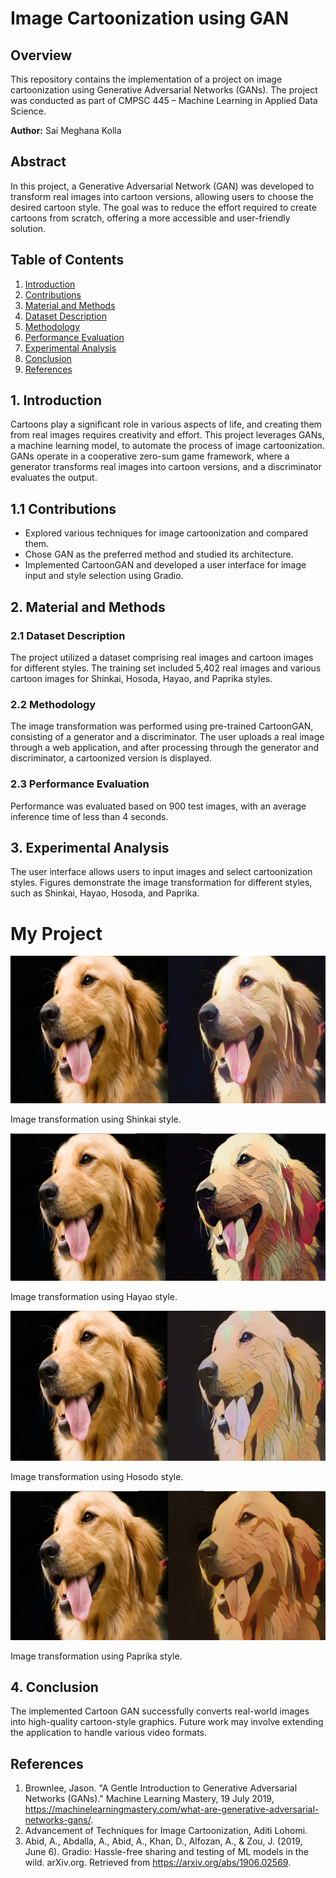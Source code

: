 # Image Cartoonization using GAN

## Overview

This repository contains the implementation of a project on image cartoonization using Generative Adversarial Networks (GANs). The project was conducted as part of CMPSC 445 – Machine Learning in Applied Data Science.

**Author:** Sai Meghana Kolla

## Abstract

In this project, a Generative Adversarial Network (GAN) was developed to transform real images into cartoon versions, allowing users to choose the desired cartoon style. The goal was to reduce the effort required to create cartoons from scratch, offering a more accessible and user-friendly solution.

## Table of Contents

1. [Introduction](#1-introduction)
2. [Contributions](#11-contributions)
3. [Material and Methods](#2-material-and-methods)
4. [Dataset Description](#21-dataset-description)
5. [Methodology](#22-methodology)
6. [Performance Evaluation](#23-performance-evaluation)
7. [Experimental Analysis](#3-experimental-analysis)
8. [Conclusion](#4-conclusion)
9. [References](#references)

## 1. Introduction

Cartoons play a significant role in various aspects of life, and creating them from real images requires creativity and effort. This project leverages GANs, a machine learning model, to automate the process of image cartoonization. GANs operate in a cooperative zero-sum game framework, where a generator transforms real images into cartoon versions, and a discriminator evaluates the output.

## 1.1 Contributions

- Explored various techniques for image cartoonization and compared them.
- Chose GAN as the preferred method and studied its architecture.
- Implemented CartoonGAN and developed a user interface for image input and style selection using Gradio.

## 2. Material and Methods

### 2.1 Dataset Description

The project utilized a dataset comprising real images and cartoon images for different styles. The training set included 5,402 real images and various cartoon images for Shinkai, Hosoda, Hayao, and Paprika styles.

### 2.2 Methodology

The image transformation was performed using pre-trained CartoonGAN, consisting of a generator and a discriminator. The user uploads a real image through a web application, and after processing through the generator and discriminator, a cartoonized version is displayed.

### 2.3 Performance Evaluation

Performance was evaluated based on 900 test images, with an average inference time of less than 4 seconds.

## 3. Experimental Analysis

The user interface allows users to input images and select cartoonization styles. Figures demonstrate the image transformation for different styles, such as Shinkai, Hayao, Hosoda, and Paprika.

# My Project

![Image 1](https://github.com/saimeghana26/image-cartoonization/blob/34501ff78024def7081ba7558b7894630871c3fe/images/Shinkai.png)

Image transformation using Shinkai style.

![Image 2](https://github.com/saimeghana26/image-cartoonization/blob/34501ff78024def7081ba7558b7894630871c3fe/images/Hayao.png)

Image transformation using Hayao style.

![Image 3](https://github.com/saimeghana26/image-cartoonization/blob/34501ff78024def7081ba7558b7894630871c3fe/images/hosoda.png)

Image transformation using Hosodo style.

![Image 4](https://github.com/saimeghana26/image-cartoonization/blob/34501ff78024def7081ba7558b7894630871c3fe/images/paprika.png)

Image transformation using Paprika style.


## 4. Conclusion

The implemented Cartoon GAN successfully converts real-world images into high-quality cartoon-style graphics. Future work may involve extending the application to handle various video formats.

## References

1. Brownlee, Jason. "A Gentle Introduction to Generative Adversarial Networks (GANs)." Machine Learning Mastery, 19 July 2019, https://machinelearningmastery.com/what-are-generative-adversarial-networks-gans/.
2. Advancement of Techniques for Image Cartoonization, Aditi Lohomi.
3. Abid, A., Abdalla, A., Abid, A., Khan, D., Alfozan, A., & Zou, J. (2019, June 6). Gradio: Hassle-free sharing and testing of ML models in the wild. arXiv.org. Retrieved from https://arxiv.org/abs/1906.02569.
